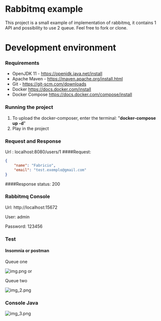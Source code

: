 # Rabbitmq example

This project is a small example of implementation of rabbitmq, 
it contains 1 API and possibility to use 2 queue. Feel free to fork or clone.
# Development environment

### Requirements

+ OpenJDK 11 - https://openjdk.java.net/install
+ Apache Maven - https://maven.apache.org/install.html
+ Git - https://git-scm.com/downloads
+ Docker https://docs.docker.com/install
+ Docker Compose https://docs.docker.com/compose/install


### Running the project

1. To upload the docker-composer, enter the terminal: "**docker-compose up -d**"
2. Play in the project

### Request and Response

Url : localhost:8080/users/1
####Request:
~~~json
{
    "name": "Fabricio",
    "email": "test.exemplo@gmail.com"
}
~~~


####Response
status: 200

### Rabbitmq Console

Url: http://localhost:15672

<p>User: admin
<p>Password: 123456

### Test

#### Insomnia or postman
 Queue one

![img.png](img.png)
or

 Queue two

![img_2.png](img_2.png)

### Console Java

![img_3.png](img_3.png)

